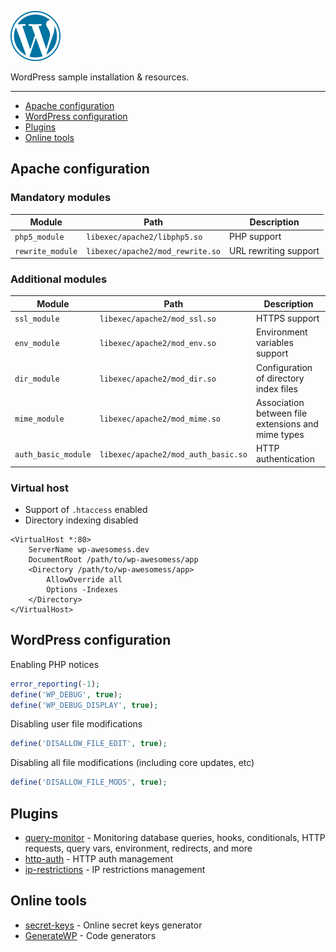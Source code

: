 ![Logo](logo.png)

WordPress sample installation & resources.

---

* [Apache configuration](#apache-configuration)
* [WordPress configuration](#wordpress-configuration)
* [Plugins](#plugins)
* [Online tools](#online-tools)

## Apache configuration

### Mandatory modules

| Module | Path | Description |
| --- | --- | --- |
| `php5_module` | `libexec/apache2/libphp5.so` | PHP support |
| `rewrite_module` | `libexec/apache2/mod_rewrite.so` | URL rewriting support |

### Additional modules

| Module | Path | Description |
| --- | --- | --- |
| `ssl_module` | `libexec/apache2/mod_ssl.so` | HTTPS support |
| `env_module` | `libexec/apache2/mod_env.so` | Environment variables support |
| `dir_module` | `libexec/apache2/mod_dir.so` | Configuration of directory index files |
| `mime_module` | `libexec/apache2/mod_mime.so` | Association between file extensions and mime types |
| `auth_basic_module` | `libexec/apache2/mod_auth_basic.so` | HTTP authentication |

### Virtual host

* Support of `.htaccess` enabled
* Directory indexing disabled

```
<VirtualHost *:80>
    ServerName wp-awesomess.dev
    DocumentRoot /path/to/wp-awesomess/app
    <Directory /path/to/wp-awesomess/app>
        AllowOverride all
        Options -Indexes
    </Directory>
</VirtualHost>
```

## WordPress configuration

Enabling PHP notices

```php
error_reporting(-1);
define('WP_DEBUG', true);
define('WP_DEBUG_DISPLAY', true);
```

Disabling user file modifications

```php
define('DISALLOW_FILE_EDIT', true);
```

Disabling all file modifications (including core updates, etc)

```php
define('DISALLOW_FILE_MODS', true);
```

## Plugins

* [query-monitor](https://github.com/johnbillion/query-monitor) - Monitoring database queries, hooks, conditionals, HTTP requests, query vars, environment, redirects, and more
* [http-auth](https://github.com/johansatge/http-auth) - HTTP auth management
* [ip-restrictions](https://github.com/johansatge/ip-restrictions) - IP restrictions management

## Online tools

* [secret-keys](https://api.wordpress.org/secret-key/1.1/salt/) - Online secret keys generator
* [GenerateWP](https://generatewp.com/) - Code generators
